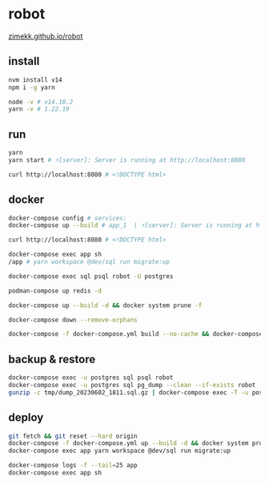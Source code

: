 # robot

[zimekk.github.io/robot](https://zimekk.github.io/robot)

## install

```sh
nvm install v14
npm i -g yarn
```

```sh
node -v # v14.18.2
yarn -v # 1.22.19
```

## run

```sh
yarn
yarn start # ⚡️[server]: Server is running at http://localhost:8080
```

```sh
curl http://localhost:8080 # <!DOCTYPE html>
```

## docker

```sh
docker-compose config # services:
docker-compose up --build # app_1  | ⚡️[server]: Server is running at http://localhost:8080
```

```sh
curl http://localhost:8080 # <!DOCTYPE html>
```

```sh
docker-compose exec app sh
/app # yarn workspace @dev/sql run migrate:up
```

```sh
docker-compose exec sql psql robot -U postgres
```

```sh
podman-compose up redis -d
```

```sh
docker-compose up --build -d && docker system prune -f
```

```sh
docker-compose down --remove-orphans
```

```sh
docker-compose -f docker-compose.yml build --no-cache && docker-compose -f docker-compose.yml up -d && docker system prune -f
```

## backup & restore

```sh
docker-compose exec -u postgres sql psql robot
docker-compose exec -u postgres sql pg_dump --clean --if-exists robot | gzip -c > "backup/dump_$(date +%Y%m%d_%H%M).sql.gz"
gunzip -c tmp/dump_20230602_1811.sql.gz | docker-compose exec -T -u postgres sql psql robot
```

## deploy

```sh
git fetch && git reset --hard origin
docker-compose -f docker-compose.yml up --build -d && docker system prune -f
docker-compose exec app yarn workspace @dev/sql run migrate:up
```

```sh
docker-compose logs -f --tail=25 app
docker-compose exec app sh
```
